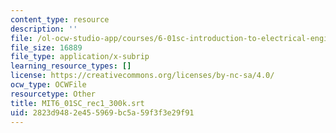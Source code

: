```yaml
---
content_type: resource
description: ''
file: /ol-ocw-studio-app/courses/6-01sc-introduction-to-electrical-engineering-and-computer-science-i-spring-2011/2823d9482e455969bc5a59f3f3e29f91_MIT6_01SC_rec1_300k.vtt
file_size: 16889
file_type: application/x-subrip
learning_resource_types: []
license: https://creativecommons.org/licenses/by-nc-sa/4.0/
ocw_type: OCWFile
resourcetype: Other
title: MIT6_01SC_rec1_300k.srt
uid: 2823d948-2e45-5969-bc5a-59f3f3e29f91
---
```

